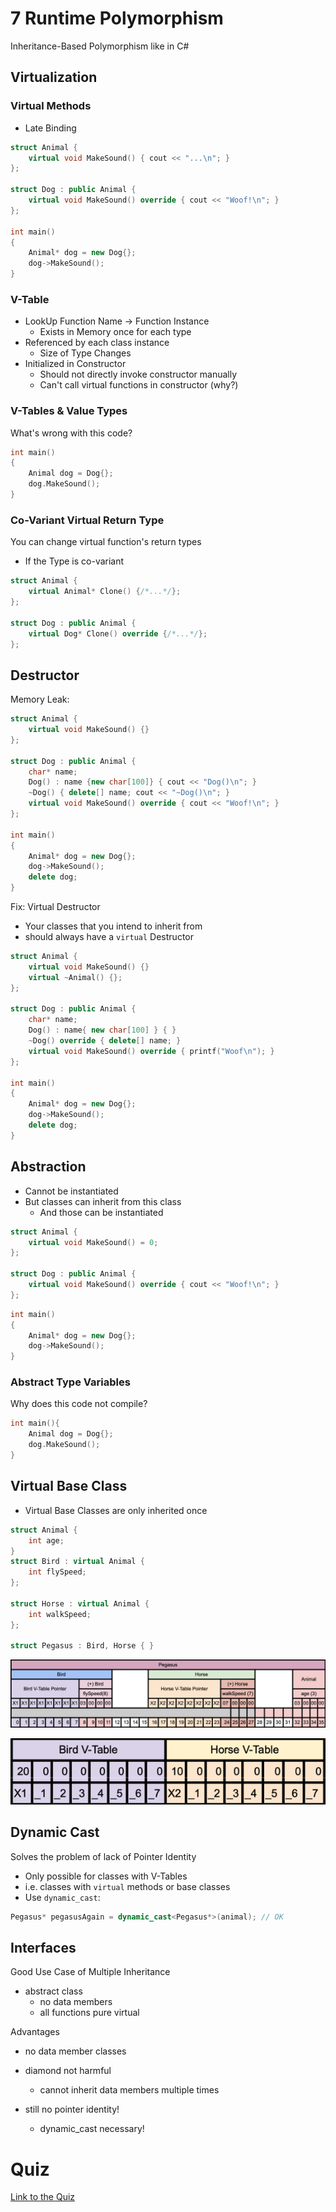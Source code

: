 # 7 Runtime Polymorphism
Inheritance-Based Polymorphism like in C#

## Virtualization

### Virtual Methods
- Late Binding

```c++
struct Animal {
    virtual void MakeSound() { cout << "...\n"; }
};

struct Dog : public Animal {
    virtual void MakeSound() override { cout << "Woof!\n"; }
};

int main()
{
    Animal* dog = new Dog{};
    dog->MakeSound();
}
```

### V-Table
- LookUp Function Name -> Function Instance
  - Exists in Memory once for each type
- Referenced by each class instance
  - Size of Type Changes
- Initialized in Constructor
  - Should not directly invoke constructor manually
  - Can't call virtual functions in constructor (why?)

### V-Tables & Value Types
What's wrong with this code?
```c++
int main()
{
    Animal dog = Dog{};
    dog.MakeSound();
}
```

### Co-Variant Virtual Return Type
You can change virtual function's return types
- If the Type is co-variant

```c++
struct Animal {
    virtual Animal* Clone() {/*...*/};
};

struct Dog : public Animal {
    virtual Dog* Clone() override {/*...*/};
};
```

## Destructor
Memory Leak:

```c++
struct Animal {
    virtual void MakeSound() {}
};

struct Dog : public Animal {
    char* name;
    Dog() : name {new char[100]} { cout << "Dog()\n"; }
    ~Dog() { delete[] name; cout << "~Dog()\n"; }
    virtual void MakeSound() override { cout << "Woof!\n"; }
};

int main()
{
    Animal* dog = new Dog{};
    dog->MakeSound();
    delete dog;
}
```

Fix: Virtual Destructor
- Your classes that you intend to inherit from
- should always have a `virtual` Destructor
```c++
struct Animal {
    virtual void MakeSound() {}
    virtual ~Animal() {};
};

struct Dog : public Animal {
    char* name;
    Dog() : name{ new char[100] } { }
    ~Dog() override { delete[] name; }
    virtual void MakeSound() override { printf("Woof\n"); }
};

int main()
{
    Animal* dog = new Dog{};
    dog->MakeSound();
    delete dog;
}
```

## Abstraction
- Cannot be instantiated
- But classes can inherit from this class
  - And those can be instantiated
```c++
struct Animal {
    virtual void MakeSound() = 0;
};

struct Dog : public Animal {
    virtual void MakeSound() override { cout << "Woof!\n"; }
};
```

```c++
int main()
{
    Animal* dog = new Dog{};
    dog->MakeSound();
}
```

### Abstract Type Variables
Why does this code not compile?
```c++
int main(){
	Animal dog = Dog{};
	dog.MakeSound();
}
```

## Virtual Base Class
- Virtual Base Classes are only inherited once
```c++
struct Animal {
	int age;
}
struct Bird : virtual Animal {
	int flySpeed;
};

struct Horse : virtual Animal {
	int walkSpeed;
};

struct Pegasus : Bird, Horse { }
```

![virtual-inheritance-memory-layout.png](virtual-inheritance-memory-layout.png)

![v-tables.png](v-tables.png)

## Dynamic Cast
Solves the problem of lack of Pointer Identity
- Only possible for classes with V-Tables
- i.e. classes with `virtual` methods or base classes
- Use `dynamic_cast`:

```c++
Pegasus* pegasusAgain = dynamic_cast<Pegasus*>(animal); // OK
```

## Interfaces
Good Use Case of Multiple Inheritance
- abstract class
  - no data members
  - all functions pure virtual

Advantages
- no data member classes
- diamond not harmful 
  - cannot inherit data members multiple times

- still no pointer identity!
  - dynamic_cast necessary!

# Quiz

[Link to the Quiz](https://forms.gle/fwHbQeyetYM2ZzvJ8)